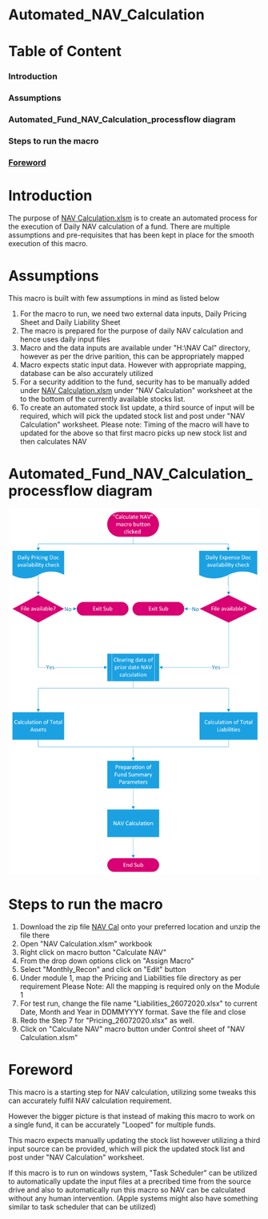 # Automated_NAV_Calculation 

# Table of Content
### Introduction
### Assumptions
### Automated_Fund_NAV_Calculation_processflow diagram
### Steps to run the macro
### [Foreword](https://github.com/Vanipreet/Automated_NAV_Calculation/blob/master/README.md#foreword-1)

# Introduction
The purpose of [NAV Calculation.xlsm](https://github.com/Vanipreet/Automated_NAV_Calculation/blob/master/NAV%20Cal/NAV%20Calculation.xlsm) is to create an automated process for the execution of Daily NAV calculation of a fund. There are multiple assumptions and pre-requisites that has been kept in place for the smooth execution of this macro.

# Assumptions
This macro is built with few assumptions in mind as listed below

1. For the macro to run, we need two external data inputs, Daily Pricing Sheet and Daily Liability Sheet
2. The macro is prepared for the purpose of daily NAV calculation and hence uses daily input files
3. Macro and the data inputs are available under "H:\NAV Cal" directory, however as per the drive parition, this can be appropriately mapped
4. Macro expects static input data. However with appropriate mapping, database can be also accurately utilized
5. For a security addition to the fund, security has to be manually added under [NAV Calculation.xlsm](https://github.com/Vanipreet/Automated_NAV_Calculation/blob/master/NAV%20Cal/NAV%20Calculation.xlsm) under "NAV Calculation" worksheet at the to the bottom of the currently available stocks list.
6. To create an automated stock list update, a third source of input will be required, which will pick the updated stock list and post under "NAV Calculation" worksheet.
Please note: Timing of the macro will have to updated for the above so that first macro picks up new stock list and then calculates NAV

# Automated_Fund_NAV_Calculation_processflow diagram
![alt text](https://github.com/Vanipreet/Automated_NAV_Calculation/blob/master/NAV%20Calculation%20Processflow.png)

# Steps to run the macro

1. Download the zip file [NAV Cal](https://github.com/Vanipreet/Automated_NAV_Calculation/tree/master/NAV%20Cal) onto your preferred location and unzip the file there
2. Open "NAV Calculation.xlsm" workbook
3. Right click on macro button "Calculate NAV"
4. From the drop down options click on "Assign Macro"
5. Select "Monthly_Recon" and click on "Edit" button
6. Under module 1, map the Pricing and Liabilities file directory as per requirement
Please Note: All the mapping is required only on the Module 1
7. For test run, change the file name "Liabilities_26072020.xlsx" to current Date, Month and Year in DDMMYYYY format. Save the file and close
8. Redo the Step 7 for "Pricing_26072020.xlsx" as well. 
9. Click on "Calculate NAV" macro button under Control sheet of "NAV Calculation.xlsm"

# Foreword

This macro is a starting step for NAV calculation, utilizing some tweaks this can accurately fulfil NAV calculation requirement.

However the bigger picture is that instead of making this macro to work on a single fund, it can be accurately "Looped" for multiple funds.

This macro expects manually updating the stock list however utilizing a third input source can be provided, which will pick the updated stock list and post under "NAV Calculation" worksheet.

If this macro is to run on windows system, "Task Scheduler" can be utilized to automatically update the input files at a precribed time from the source drive and also to automatically run this macro so NAV can be calculated without any human intervention. (Apple systems might also have something similar to task scheduler that can be utilized)
